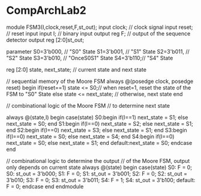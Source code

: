 # CompArchLab2
module FSM3(I,clock,reset,F,st_out);
input clock; // clock signal
input reset; // reset input
input I; // binary input
output reg F; // output of the sequence detector
output reg [2:0]st_out;

parameter  S0=3'b000, // "S0" State
  S1=3'b001, // "S1" State
  S2=3'b011, // "S2" State
  S3=3'b010, // "OnceS0S1" State
  S4=3'b110;// "S4" State
  
reg [2:0] state, next_state; // current state and next state

// sequential memory of the Moore FSM
always @(posedge clock, posedge reset)
begin
 if(reset==1) 
 state <= S0;// when reset=1, reset the state of the FSM to "S0" State
 else
 state <= next_state; // otherwise, next state
end 

// combinational logic of the Moore FSM
// to determine next state 


always @(state,I)
begin
 case(state) 
 S0:begin
  if(I==1)
   next_state = S1;
  else
   next_state = S0;
 end
 S1:begin
  if(I==0)
   next_state = S2;
  else
   next_state = S1;
 end
 S2:begin
  if(I==0)
   next_state = S3;
  else
   next_state = S1;
 end 
 S3:begin
  if(I==0)
   next_state = S0;
  else
   next_state = S4;
 end
 S4:begin
  if(I==0)
   next_state = S0;
  else
   next_state = S1;
 end
 default:next_state = S0;
 endcase
end

// combinational logic to determine the output
// of the Moore FSM, output only depends on current state
always @(state)
begin 
 case(state) 
 S0:   F = 0;
 S0: st_out = 3'b000;
 S1:   F = 0;
 S1: st_out = 3'b001;
 S2:  F = 0;
 S2: st_out = 3'b010;
 S3:  F = 0;
 S3: st_out = 3'b011;
 S4:  F = 1;
 S4: st_out = 3'b100;
 default:  F = 0;
 endcase
end 
endmodule
